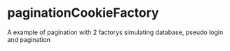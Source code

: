 # paginationCookieFactory
A example of pagination with 2 factorys simulating database, pseudo login and pagination
